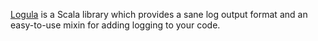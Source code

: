 [Logula](http://github.com/codahale/logula) is a Scala library which provides a
sane log output format and an easy-to-use mixin for adding logging to your code.